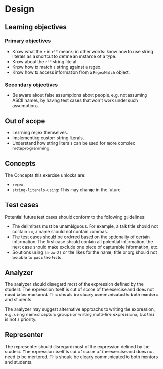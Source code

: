 # Design

## Learning objectives

### Primary objectives

- Know what the `r` in `r""` means; in other words: know how to use string literals as a shortcut to define an instance of a type.
- Know about the `r""` string literal.
- Know how to match a string against a regex.
- Know how to access information from a `RegexMatch` object.

### Secondary objectives

- Be aware about false assumptions about people, e.g. not assuming ASCII names, by having test cases that won't work under such assumptions.

## Out of scope

- Learning regex themselves.
- Implementing custom string literals.
- Understand how string literals can be used for more complex metaprogramming.

## Concepts

The Concepts this exercise unlocks are:

- `regex`
- `string-literals-using`: This may change in the future

## Test cases

Potential future test cases should conform to the following guidelines:

- The delimiters must be unambiguous. For example, a talk title should not contain `»«`, a name should not contain commas.
- The test cases should be ordered based on the optionality of certain information. The first case should contain all potential information, the next case should make exclude one piece of capturable information, etc.
- Solutions using `[a-zA-Z]` or the likes for the name, title or org should not be able to pass the tests.


## Analyzer

The analyzer should disregard most of the expression defined by the student.
The expression itself is out of scope of the exercise and does not need to be mentored.
This should be clearly communicated to both mentors and students.

The analyzer may suggest alternative approachs to writing the expression, e.g. using named capture groups or writing multi-line expressions, but this is not a priority.

## Representer

The representer should disregard most of the expression defined by the student.
The expression itself is out of scope of the exercise and does not need to be mentored.
This should be clearly communicated to both mentors and students.
